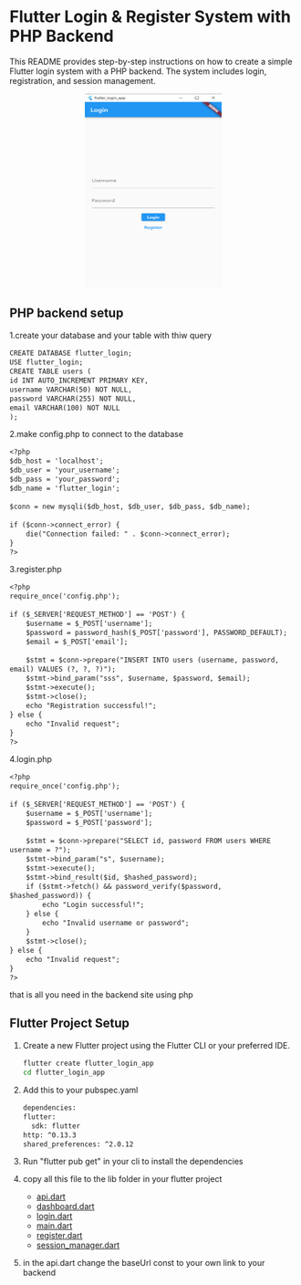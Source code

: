 # Flutter Login & Register System with PHP Backend

This README provides step-by-step instructions on how to create a simple Flutter login system with a PHP backend. The system includes login, registration, and session management.
<p align="center">
<img src="flutter_login.PNG" alt="Login" title="Login" width="240" height="340"  />
</p>

## PHP backend setup
1.create your database and your table with thiw query
      
   ```
CREATE DATABASE flutter_login;
USE flutter_login;
CREATE TABLE users (
   id INT AUTO_INCREMENT PRIMARY KEY,
   username VARCHAR(50) NOT NULL,
   password VARCHAR(255) NOT NULL,
   email VARCHAR(100) NOT NULL
   );

```
2.make config.php to connect to the database
```
<?php
$db_host = 'localhost';
$db_user = 'your_username';
$db_pass = 'your_password';
$db_name = 'flutter_login';

$conn = new mysqli($db_host, $db_user, $db_pass, $db_name);

if ($conn->connect_error) {
    die("Connection failed: " . $conn->connect_error);
}
?>

```
3.register.php
```
<?php
require_once('config.php');

if ($_SERVER['REQUEST_METHOD'] == 'POST') {
    $username = $_POST['username'];
    $password = password_hash($_POST['password'], PASSWORD_DEFAULT);
    $email = $_POST['email'];

    $stmt = $conn->prepare("INSERT INTO users (username, password, email) VALUES (?, ?, ?)");
    $stmt->bind_param("sss", $username, $password, $email);
    $stmt->execute();
    $stmt->close();
    echo "Registration successful!";
} else {
    echo "Invalid request";
}
?>

```
4.login.php
```
<?php
require_once('config.php');

if ($_SERVER['REQUEST_METHOD'] == 'POST') {
    $username = $_POST['username'];
    $password = $_POST['password'];

    $stmt = $conn->prepare("SELECT id, password FROM users WHERE username = ?");
    $stmt->bind_param("s", $username);
    $stmt->execute();
    $stmt->bind_result($id, $hashed_password);
    if ($stmt->fetch() && password_verify($password, $hashed_password)) {
        echo "Login successful!";
    } else {
        echo "Invalid username or password";
    }
    $stmt->close();
} else {
    echo "Invalid request";
}
?>

```
that is all you need in the backend site using php

## Flutter Project Setup

1. Create a new Flutter project using the Flutter CLI or your preferred IDE.

   ```bash
   flutter create flutter_login_app
   cd flutter_login_app
   ```

2. Add this to your pubspec.yaml
    ```
    dependencies:
    flutter:
      sdk: flutter
    http: ^0.13.3
    shared_preferences: ^2.0.12
   ```
3. Run "flutter pub get" in your cli to install the dependencies

4. copy all this file to the lib folder in your flutter project
   
   - [api.dart](lib/api.dart)
   - [dashboard.dart](lib/dashboard.dart)
   - [login.dart](lib/login.dart)
   - [main.dart](lib/main.dart)
   - [register.dart](lib/register.dart)
   - [session_manager.dart](lib/session_manager.dart)

5. in the api.dart change the baseUrl const to your own link to your backend 
   
   

   
